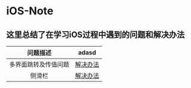 # iOS-Note

## 这里总结了在学习iOS过程中遇到的问题和解决办法


|问题描述|adasd|
| :---------------: | ------ |
|多界面跳转及传值问题|[解决办法]()|
|侧滑栏|[解决办法]()|








